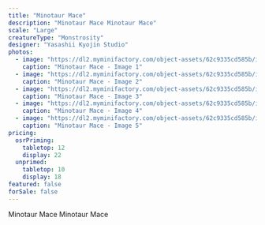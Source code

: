 ```yaml
---
title: "Minotaur Mace"
description: "Minotaur Mace Minotaur Mace"
scale: "Large"
creatureType: "Monstrosity"
designer: "Yasashii Kyojin Studio"
photos:
  - image: "https://dl2.myminifactory.com/object-assets/62c9335cd585b/images/720X720-minotaur-b-bob-ps.jpg"
    caption: "Minotaur Mace - Image 1"
  - image: "https://dl2.myminifactory.com/object-assets/62c9335cd585b/images/720X720-minotaur-b-3.jpg"
    caption: "Minotaur Mace - Image 2"
  - image: "https://dl2.myminifactory.com/object-assets/62c9335cd585b/images/720X720-minotaur-b-2.jpg"
    caption: "Minotaur Mace - Image 3"
  - image: "https://dl2.myminifactory.com/object-assets/62c9335cd585b/images/720X720-minotaur-b-1.jpg"
    caption: "Minotaur Mace - Image 4"
  - image: "https://dl2.myminifactory.com/object-assets/62c9335cd585b/images/230X230-20230704-1130239-enhanced-nr-64a47b95516fd.jpg"
    caption: "Minotaur Mace - Image 5"
pricing:
  osrPriming:
    tabletop: 12
    display: 22
  unprimed:
    tabletop: 10
    display: 18
featured: false
forSale: false
---
```


Minotaur Mace Minotaur Mace